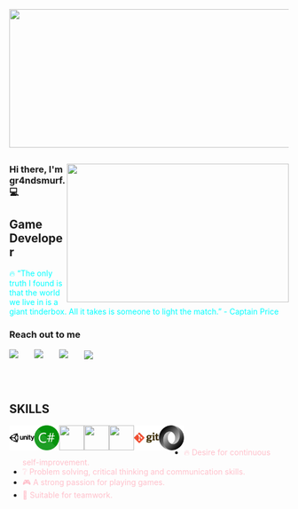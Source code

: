 <img src="https://img.itch.zone/aW1nLzEyOTIxODEwLnBuZw==/original/0pSc0Q.png" align="center" width="1280" height="250">

##
<img src="https://media.giphy.com/media/v1.Y2lkPTc5MGI3NjExMGJpNG80ZHB4cDc3NXVkY2E5N283bndocXV3ZW9vaTdpNGFkc2dzdSZlcD12MV9pbnRlcm5hbF9naWZfYnlfaWQmY3Q9Zw/fwoOoDZpEpdQewQdRR/giphy.gif" align="right" width="400" height="250">

### Hi there, I'm gr4ndsmurf. :computer:

## Game Developer

<font color="cyan">:fire: “The only truth I found is that the world we live in is a giant tinderbox. All it takes is someone to light the match.” - Captain Price</font>

### Reach out to me

[<img  width="45" src="https://static.itch.io/images/app-icon.svg" align="left" />][itchdotio]
[<img  width="45" src="https://about.twitter.com/content/dam/about-twitter/x/brand-toolkit/logo-black.png.twimg.1920.png" align="left" />][twitter]
[<img  width="45" src="https://content.linkedin.com/content/dam/me/business/en-us/amp/brand-site/v2/bg/LI-Bug.svg.original.svg" align="left" />][linkedin]
[<img  width="45" src="https://pages.github.com/images/logo.svg" align="center" />][githubpages]

<br />
<br />

## SKILLS

<img align="left"  src="https://raw.githubusercontent.com/github/explore/80688e429a7d4ef2fca1e82350fe8e3517d3494d/topics/unity/unity.png?size=48" width="45" height="45" />
<img align="left" src="https://raw.githubusercontent.com/github/explore/80688e429a7d4ef2fca1e82350fe8e3517d3494d/topics/csharp/csharp.png?size=48" width="45" height="45" />
<img align="left" src="https://i.hizliresim.com/t9xnpxa.png" width="45" height="45" />
<img align="left" src="https://i.hizliresim.com/p1n3pwg.png" width="45" height="45" />
<img align="left" src="https://i.hizliresim.com/7rrou7j.png" width="45" height="45" />
<img align="left" src="https://raw.githubusercontent.com/github/explore/80688e429a7d4ef2fca1e82350fe8e3517d3494d/topics/git/git.png" width="45" height="45" />
<img align="left" src="https://raw.githubusercontent.com/github/explore/80688e429a7d4ef2fca1e82350fe8e3517d3494d/topics/json/json.png?size=48" width="45" height="45" />
<br />

###
- <font color="pink">:fire: Desire for continuous self-improvement.</font>
- <font color="pink">:grey_question: Problem solving, critical thinking and communication skills.</font>
- <font color="pink">:video_game: A strong passion for playing games.</font>
- <font color="pink">:office: Suitable for teamwork.</font>

<br />

[itchdotio]: https://gr4ndsmurf.itch.io
[twitter]: https://twitter.com/gr4ndsmurf
[linkedin]: https://www.linkedin.com/in/akinhaydaroglu/
[githubpages]: https://gr4ndsmurf.github.io

